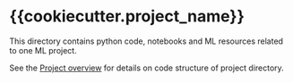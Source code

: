 # {{cookiecutter.project_name}}

This directory contains python code, notebooks and ML resources related to one ML project.

See the [Project overview](../docs/project-overview.md) for details on code structure of project directory.